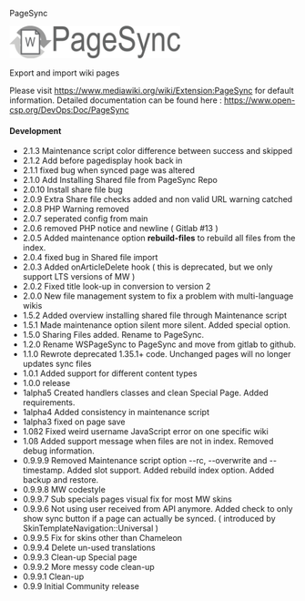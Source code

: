 PageSync

<img alt="PageSync" width="300" src="assets/images/pagesync.png">

Export and import wiki pages

Please visit https://www.mediawiki.org/wiki/Extension:PageSync for default information.
Detailed documentation can be found here : https://www.open-csp.org/DevOps:Doc/PageSync

#### Development

* 2.1.3 Maintenance script color difference between success and skipped
* 2.1.2 Add before pagedisplay hook back in
* 2.1.1 fixed bug when synced page was altered
* 2.1.0 Add Installing Shared file from PageSync Repo
* 2.0.10 Install share file bug
* 2.0.9 Extra Share file checks added and non valid URL warning catched
* 2.0.8 PHP Warning removed
* 2.0.7 seperated config from main
* 2.0.6 removed PHP notice and newline ( Gitlab #13 )
* 2.0.5 Added maintenance option **rebuild-files** to rebuild all files from the index.
* 2.0.4 fixed bug in Shared file import
* 2.0.3 Added onArticleDelete hook ( this is deprecated, but we only support LTS versions of MW )
* 2.0.2 Fixed title look-up in conversion to version 2
* 2.0.0 New file management system to fix a problem with multi-language wikis
* 1.5.2 Added overview installing shared file through Maintenance script
* 1.5.1 Made maintenance option silent more silent. Added special option.
* 1.5.0 Sharing Files added. Rename to PageSync.
* 1.2.0 Rename WSPageSync to PageSync and move from gitlab to github.
* 1.1.0 Rewrote deprecated 1.35.1+ code. Unchanged pages will no longer updates sync files
* 1.0.1 Added support for different content types
* 1.0.0 release
* 1alpha5 Created handlers classes and clean Special Page. Added requirements.
* 1alpha4 Added consistency in maintenance script
* 1alpha3 fixed on page save
* 1.0ß2 Fixed weird username JavaScript error on one specific wiki
* 1.0ß Added support message when files are not in index. Removed debug information.
* 0.9.9.9 Removed Maintenance script option --rc, --overwrite and --timestamp. Added slot support. Added rebuild index option. Added backup and restore. 
* 0.9.9.8 MW codestyle
* 0.9.9.7 Sub specials pages visual fix for most MW skins
* 0.9.9.6 Not using user received from API anymore. Added check to only show sync button if a page can actually be synced. ( introduced by SkinTemplateNavigation::Universal )
* 0.9.9.5 Fix for skins other than Chameleon
* 0.9.9.4 Delete un-used translations
* 0.9.9.3 Clean-up Special page
* 0.9.9.2 More messy code clean-up
* 0.9.9.1 Clean-up
* 0.9.9 Initial Community release
